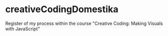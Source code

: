 # creativeCodingDomestika
Register of my process within the course "Creative Coding: Making Visuals with JavaScript"
